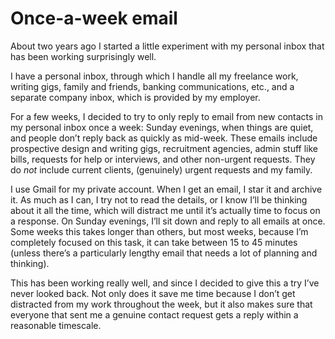 

# Once-a-week email 

About two years ago I started a little experiment with my personal inbox that has been working surprisingly
well.

I have a personal inbox, through which I handle all my freelance work, writing gigs, family and friends,
banking communications, etc., and a separate company inbox, which is provided by my employer.

For a few weeks, I decided to try to only reply to email from new contacts in my personal inbox once a week:
Sunday evenings, when things are quiet, and people don’t reply back as quickly as mid-week. These emails
include prospective design and writing gigs, recruitment agencies, admin stuff like bills, requests for help
or interviews, and other non-urgent requests. They do *not* include current clients, (genuinely) urgent
requests and my family.

I use Gmail for my private account. When I get an email, I star it and archive it. As much as I can, I try not
to read the details, or I know I’ll be thinking about it all the time, which will distract me until
it’s actually time to focus on a response. On Sunday evenings, I’ll sit down and reply to all
emails at once. Some weeks this takes longer than others, but most weeks, because I’m completely focused
on this task, it can take between 15 to 45 minutes (unless there’s a particularly lengthy email that
needs a lot of planning and thinking).

This has been working really well, and since I decided to give this a try I’ve never looked back. Not
only does it save me time because I don’t get distracted from my work throughout the week, but it also
makes sure that everyone that sent me a genuine contact request gets a reply within a reasonable
timescale.